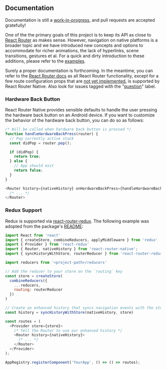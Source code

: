 ## Documentation

Documentation is still a [work-in-progress](https://github.com/jmurzy/react-router-native/issues), and pull requests are accepted gratefully!

One of the the primary goals of this project is to keep its API as close to [React Router](https://github.com/reactjs/react-router) as makes sense. However, navigation on native platforms is a broader topic and we have introduced new concepts and options to accommodate for richer animations, the lack of hyperlinks, scene transitions, gestures et al. For a quick and dirty introduction to these additions, please refer to the [examples](Examples.md).

Surely a proper documentation is forthcoming. In the meantime, you can refer to the [React Router docs](https://github.com/reactjs/react-router/tree/master/docs) as all React Router functionality, except for a few route configuration props that are [not yet implemented](https://github.com/jmurzy/react-router-native/blob/800622777e0dac89461e378d7e6d4e0d37872215/modules/Route.js#L31-L33), is supported by React Router Native. Also look for issues tagged with the "[question](https://github.com/jmurzy/react-router-native/issues?utf8=%E2%9C%93&q=label%3Aquestion%20)" label.

### Hardware Back Button

React Router Native provides sensible defaults to handle the user pressing the hardware back button on an Android device. If you want to customize the behavior of the hardware back button, you can do so as follows:

```js
/* Will be called when hardware back button is pressed */
function handleHardwareBackPress(router) {
  // Pop currently active stack
  const didPop = router.pop();

  if (didPop) {
    return true;
  } else {
    // App should exit
    return false;
  }
}

<Router history={nativeHistory} onHardwareBackPress={handleHardwareBackPress}>
  /* ... */
</Router>
```

### Redux Support

Redux is supported via [react-router-redux](https://github.com/reactjs/react-router-redux). The following example was adopted from the package's [README](https://github.com/reactjs/react-router-redux/blob/master/README.md):

```javascript
import React from 'react'
import { createStore, combineReducers, applyMiddleware } from 'redux'
import { Provider } from 'react-redux'
import { Router, nativeHistory } from 'react-router-native';
import { syncHistoryWithStore, routerReducer } from 'react-router-redux'

import reducers from '<project-path>/reducers'

// Add the reducer to your store on the `routing` key
const store = createStore(
  combineReducers({
    ...reducers,
    routing: routerReducer
  })
)

// Create an enhanced history that syncs navigation events with the store
const history = syncHistoryWithStore(nativeHistory, store)

const routes = (
  <Provider store={store}>
    /* Tell the Router to use our enhanced history */
    <Router history={nativeHistory}>
      /* ... */
    </Router>
  </Provider>
);

AppRegistry.registerComponent('YourApp', () => () => routes);
```
